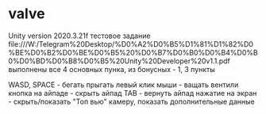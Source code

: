 # valve

Unity version 2020.3.21f
тестовое задание
file:///W:/Telegram%20Desktop/%D0%A2%D0%B5%D1%81%D1%82%D0%BE%D0%B2%D0%BE%D0%B5%20%D0%B7%D0%B0%D0%B4%D0%B0%D0%BD%D0%B8%D0%B5%20Unity%20Developer%20v1.1.pdf
выполнены все 4 основных пунка, из бонусных - 1, 3 пункты

WASD, SPACE - бегать прыгать
левый клик мыши - ващать вентили
кнопка на айпаде - скрыть айпад
TAB - вернуть айпад
нажатие на экран - скрыть/показать "Топ вью" камеру, показать дополнительные данные


